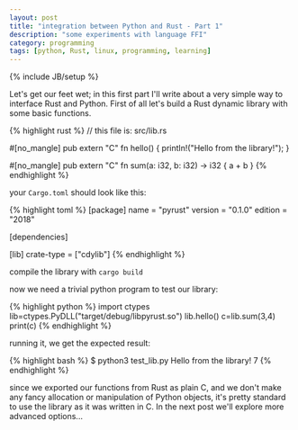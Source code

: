 ```yaml
---
layout: post
title: "integration between Python and Rust - Part 1"
description: "some experiments with language FFI"
category: programming
tags: [python, Rust, linux, programming, learning]
---
```

{% include JB/setup %}

Let's get our feet wet; in this first part I'll write about a very simple way to interface Rust and Python.
First of all let's build a Rust dynamic library with some basic functions.

{% highlight rust %}
// this file is: src/lib.rs

#[no_mangle]
pub extern "C" fn hello() {
    println!("Hello from the library!");
}

#[no_mangle]
pub extern "C" fn sum(a: i32, b: i32) -> i32 {
    a + b
}
{% endhighlight %}

your ```Cargo.toml``` should look like this:

{% highlight toml %}
[package]
name = "pyrust"
version = "0.1.0"
edition = "2018"

[dependencies]

[lib]
crate-type = ["cdylib"]
{% endhighlight %}

compile the library with ```cargo build```

now we need a trivial python program to test our library:

{% highlight python %}
import ctypes
lib=ctypes.PyDLL("target/debug/libpyrust.so")
lib.hello()
c=lib.sum(3,4)
print(c)
{% endhighlight %}

running it, we get the expected result:

{% highlight bash %}
$ python3 test_lib.py 
Hello from the library!
7
{% endhighlight %}

since we exported our functions from Rust as plain C, and we don't make any fancy allocation or manipulation of Python objects, it's pretty standard to use the library as it was written in C. In the next post we'll explore more advanced options...




